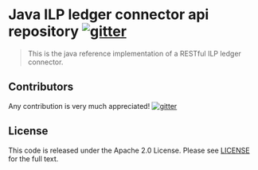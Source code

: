 # Java ILP ledger connector api repository [![gitter][gitter-image]][gitter-url]

[gitter-image]: https://badges.gitter.im/interledger/java.svg
[gitter-url]: https://gitter.im/interledger/java

> This is the java reference implementation of a RESTful ILP ledger connector.

## Contributors

Any contribution is very much appreciated! [![gitter][gitter-image]][gitter-url]

## License

This code is released under the Apache 2.0 License. Please see [LICENSE](LICENSE) for the full text.
